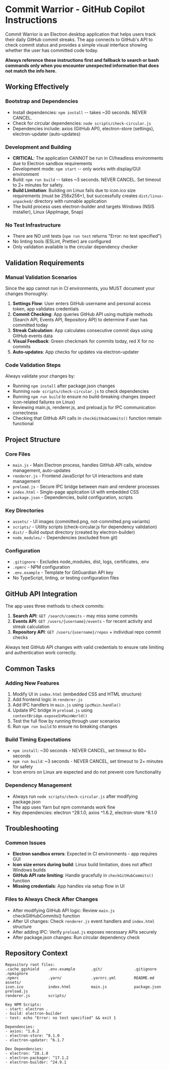 # Commit Warrior - GitHub Copilot Instructions

Commit Warrior is an Electron desktop application that helps users track their daily GitHub commit streaks. The app connects to GitHub's API to check commit status and provides a simple visual interface showing whether the user has committed code today.

**Always reference these instructions first and fallback to search or bash commands only when you encounter unexpected information that does not match the info here.**

## Working Effectively

### Bootstrap and Dependencies
- Install dependencies: `npm install` -- takes ~30 seconds. NEVER CANCEL.
- Check for circular dependencies: `node scripts/check-circular.js`
- Dependencies include: axios (GitHub API), electron-store (settings), electron-updater (auto-updates)

### Development and Building
- **CRITICAL**: The application CANNOT be run in CI/headless environments due to Electron sandbox requirements
- Development mode: `npm start` -- only works with display/GUI environment
- Build: `npm run build` -- takes ~3 seconds. NEVER CANCEL. Set timeout to 2+ minutes for safety.
- **Build Limitation**: Building on Linux fails due to icon.ico size requirements (must be 256x256+), but successfully creates `dist/linux-unpacked/` directory with runnable application
- The build process uses electron-builder and targets Windows (NSIS installer), Linux (AppImage, Snap)

### No Test Infrastructure
- There are NO unit tests (`npm run test` returns "Error: no test specified")
- No linting tools (ESLint, Prettier) are configured
- Only validation available is the circular dependency checker

## Validation Requirements

### Manual Validation Scenarios
Since the app cannot run in CI environments, you MUST document your changes thoroughly:

1. **Settings Flow**: User enters GitHub username and personal access token, app validates credentials
2. **Commit Checking**: App queries GitHub API using multiple methods (Search API, Events API, Repository API) to determine if user has committed today
3. **Streak Calculation**: App calculates consecutive commit days using GitHub events data
4. **Visual Feedback**: Green checkmark for commits today, red X for no commits
5. **Auto-updates**: App checks for updates via electron-updater

### Code Validation Steps
Always validate your changes by:
- Running `npm install` after package.json changes
- Running `node scripts/check-circular.js` to check dependencies
- Running `npm run build` to ensure no build-breaking changes (expect icon-related failures on Linux)
- Reviewing main.js, renderer.js, and preload.js for IPC communication correctness
- Checking that GitHub API calls in `checkGitHubCommits()` function remain functional

## Project Structure

### Core Files
- `main.js` - Main Electron process, handles GitHub API calls, window management, auto-updates
- `renderer.js` - Frontend JavaScript for UI interactions and state management  
- `preload.js` - Secure IPC bridge between main and renderer processes
- `index.html` - Single-page application UI with embedded CSS
- `package.json` - Dependencies, build configuration, scripts

### Key Directories
- `assets/` - UI images (committed.png, not-committed.png variants)
- `scripts/` - Utility scripts (check-circular.js for dependency validation)
- `dist/` - Build output directory (created by electron-builder)
- `node_modules/` - Dependencies (excluded from git)

### Configuration
- `.gitignore` - Excludes node_modules, dist, logs, certificates, .env
- `.npmrc` - NPM configuration 
- `.env.example` - Template for GitGuardian API key
- No TypeScript, linting, or testing configuration files

## GitHub API Integration

The app uses three methods to check commits:
1. **Search API**: `GET /search/commits` - may miss some commits
2. **Events API**: `GET /users/{username}/events` - for recent activity and streak calculation
3. **Repository API**: `GET /users/{username}/repos` + individual repo commit checks

Always test GitHub API changes with valid credentials to ensure rate limiting and authentication work correctly.

## Common Tasks

### Adding New Features
1. Modify UI in `index.html` (embedded CSS and HTML structure)
2. Add frontend logic in `renderer.js` 
3. Add IPC handlers in `main.js` using `ipcMain.handle()`
4. Update IPC bridge in `preload.js` using `contextBridge.exposeInMainWorld()`
5. Test the full flow by running through user scenarios
6. Run `npm run build` to ensure no breaking changes

### Build Timing Expectations
- `npm install`: ~30 seconds - NEVER CANCEL, set timeout to 60+ seconds
- `npm run build`: ~3 seconds - NEVER CANCEL, set timeout to 2+ minutes for safety
- Icon errors on Linux are expected and do not prevent core functionality

### Dependency Management
- Always run `node scripts/check-circular.js` after modifying package.json
- The app uses Yarn but npm commands work fine
- Key dependencies: electron ^28.1.0, axios ^1.6.2, electron-store ^8.1.0

## Troubleshooting

### Common Issues
- **Electron sandbox errors**: Expected in CI environments - app requires GUI
- **Icon size errors during build**: Linux build limitation, does not affect Windows builds  
- **GitHub API rate limiting**: Handle gracefully in `checkGitHubCommits()` function
- **Missing credentials**: App handles via setup flow in UI

### Files to Always Check After Changes
- After modifying GitHub API logic: Review `main.js` checkGitHubCommits() function
- After UI changes: Check `renderer.js` event handlers and `index.html` structure  
- After adding IPC: Verify `preload.js` exposes necessary APIs securely
- After package.json changes: Run circular dependency check

## Repository Context
```
Repository root files:
.cache_ggshield    .env.example       .git/              .gitignore         .npmignore         
.npmrc             .yarn/             .yarnrc.yml        README.md          assets/
icon.ico           index.html         main.js            package.json       preload.js
renderer.js        scripts/

Key NPM Scripts:
- start: electron .
- build: electron-builder  
- test: echo "Error: no test specified" && exit 1

Dependencies:
- axios: ^1.6.2
- electron-store: ^8.1.0  
- electron-updater: ^6.1.7

Dev Dependencies:
- electron: ^28.1.0
- electron-packager: ^17.1.2
- electron-builder: ^24.9.1
```